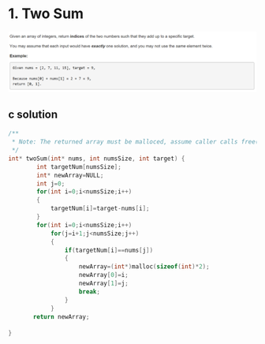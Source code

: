 # 1. Two Sum
<img src="https://github.com/vampire1996/-leetcode/blob/master/Problems/1-100/1.TwoSum/problem.png "/>

## c solution
```c
/**
 * Note: The returned array must be malloced, assume caller calls free().
 */
int* twoSum(int* nums, int numsSize, int target) {
        int targetNum[numsSize];
        int* newArray=NULL;
        int j=0;
        for(int i=0;i<numsSize;i++)
        {
            targetNum[i]=target-nums[i];
        }
        for(int i=0;i<numsSize;i++)
            for(j=i+1;j<numsSize;j++)
            {
                if(targetNum[i]==nums[j])
                {
                    newArray=(int*)malloc(sizeof(int)*2);
                    newArray[0]=i;
                    newArray[1]=j;
                    break;
                }
            }
       return newArray;
    
}
```

